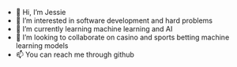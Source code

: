 - 👋 Hi, I’m Jessie
- 👀 I’m interested in software development and hard problems
- 🌱 I’m currently learning machine learning and AI
- 💞️ I’m looking to collaborate on casino and sports betting machine learning models
- 📫 You can reach me through github

<!---
iamjb17/iamjb17 is a ✨ special ✨ repository because its `README.md` (this file) appears on your GitHub profile.
You can click the Preview link to take a look at your changes.
--->
